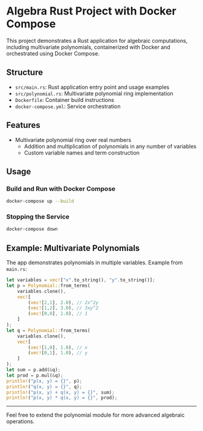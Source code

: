 
# Algebra Rust Project with Docker Compose

This project demonstrates a Rust application for algebraic computations, including multivariate polynomials, containerized with Docker and orchestrated using Docker Compose.

## Structure
- `src/main.rs`: Rust application entry point and usage examples
- `src/polynomial.rs`: Multivariate polynomial ring implementation
- `Dockerfile`: Container build instructions
- `docker-compose.yml`: Service orchestration

## Features
- Multivariate polynomial ring over real numbers
	- Addition and multiplication of polynomials in any number of variables
	- Custom variable names and term construction

## Usage

### Build and Run with Docker Compose

```sh
docker-compose up --build
```

### Stopping the Service

```sh
docker-compose down
```

## Example: Multivariate Polynomials

The app demonstrates polynomials in multiple variables. Example from `main.rs`:

```rust
let variables = vec!["x".to_string(), "y".to_string()];
let p = Polynomial::from_terms(
	variables.clone(),
	vec![
		(vec![2,1], 2.0), // 2x^2y
		(vec![1,2], 3.0), // 3xy^2
		(vec![0,0], 1.0), // 1
	]
);
let q = Polynomial::from_terms(
	variables.clone(),
	vec![
		(vec![1,0], 1.0), // x
		(vec![0,1], 1.0), // y
	]
);
let sum = p.add(&q);
let prod = p.mul(&q);
println!("p(x, y) = {}", p);
println!("q(x, y) = {}", q);
println!("p(x, y) + q(x, y) = {}", sum);
println!("p(x, y) * q(x, y) = {}", prod);
```

---

Feel free to extend the polynomial module for more advanced algebraic operations.
